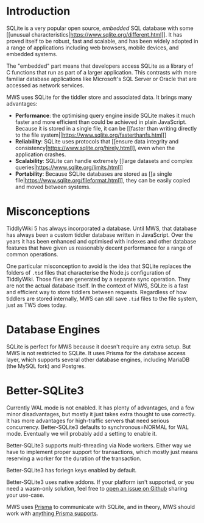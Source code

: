 # Introduction

SQLite is a very popular open source, *embedded* SQL database with some [[unusual characteristics|https://www.sqlite.org/different.html]]. It has proved itself to be robust, fast and scalable, and has been widely adopted in a range of applications including web browsers, mobile devices, and embedded systems.

The "embedded" part means that developers access SQLite as a library of C functions that run as part of a larger application. This contrasts with more familiar database applications like Microsoft's SQL Server or Oracle that are accessed as network services.

MWS uses SQLite for the tiddler store and associated data. It brings many advantages:

- **Performance**: the optimising query engine inside SQLite makes it much faster and more efficient than could be achieved in plain JavaScript. Because it is stored in a single file, it can be [[faster than writing directly to the file system||https://www.sqlite.org/fasterthanfs.html]]
- **Reliability**: SQLite uses protocols that [[ensure data integrity and consistency|https://www.sqlite.org/hirely.html]], even when the application crashes.
- **Scalability**: SQLite can handle extremely [[large datasets and complex queries|https://www.sqlite.org/limits.html]]
- **Portability**: Because SQLite databases are stored as [[a single file|https://www.sqlite.org/fileformat.html]], they can be easily copied and moved between systems.

# Misconceptions

TiddlyWiki 5 has always incorporated a database. Until MWS, that database has always been a custom tiddler database written in JavaScript. Over the years it has been enhanced and optimised with indexes and other database features that have given us reasonably decent performance for a range of common operations.

One particular misconception to avoid is the idea that SQLite replaces the folders of `.tid` files that characterise the Node.js configuration of TiddlyWiki. Those files are generated by a separate sync operation. They are not the actual database itself. In the context of MWS, SQLite is a fast and efficient way to store tiddlers between requests. Regardless of how tiddlers are stored internally, MWS can still save `.tid` files to the file system, just as TW5 does today.

# Database Engines

SQLite is perfect for MWS because it doesn't require any extra setup. But MWS is not restricted to SQLite. It uses Prisma for the database access layer, which supports several other database engines, including MariaDB (the MySQL fork) and Postgres. 

# Better-SQLite3

Currently WAL mode is not enabled. It has plenty of advantages, and a few minor disadvantages, but mostly it just takes extra thought to use correctly. It has more advantages for high-traffic servers that need serious concurrency. Better-SQLite3 defaults to synchronous=NORMAL for WAL mode. Eventually we will probably add a setting to enable it. 

Better-SQLite3 supports multi-threading via Node workers. Either way we have to implement proper support for transactions, which mostly just means reserving a worker for the duration of the transaction. 

Better-SQLite3 has foriegn keys enabled by default. 

Better-SQLite3 uses native addons. If your platform isn't supported, or you need a wasm-only solution, feel free to [open an issue on Github](https://github.com/TiddlyWiki/MultiWikiServer) sharing your use-case. 

MWS uses [Prisma](https://www.prisma.io) to communicate with SQLite, and in theory, MWS should work with [anything Prisma supports](https://www.prisma.io/docs/orm/overview/databases). 
